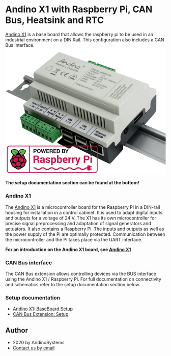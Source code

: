 Andino X1 with Raspberry Pi, CAN Bus, Heatsink and RTC
==========

[Andino X1][1] is a base board that allows the raspberry pi to be used in an industrial environment on a DIN Rail. This configuration also includes a CAN Bus interface.
![Andino X1 - Raspberry Pi on DIN Rail](./img/Andino-X1-Raspberry-Pi-in-der-industrie.png)  

**The setup documentation section can be found at the bottom!**

### Andino X1
The [Andino X1][1] is a microcontroller board for the Raspberry Pi in a DIN-rail housing for installation in a control cabinet. It is used to adapt digital inputs and outputs for a voltage of 24 V. The X1 has its own microcontroller for precise signal preprocessing and adaptation of signal generators and actuators. It also contains a Raspberry Pi. The inputs and outputs as well as the power supply of the Pi are optimally protected. Communication between the microcontroller and the Pi takes place via the UART interface.

**For an introduction on the Andino X1 board, see [Andino X1](../../)**

### CAN Bus interface

The CAN Bus extension allows controlling devices via the BUS interface using the Andino X1 / Raspberry Pi. For full documentation on connectivity and schematics refer to the setup documentation section below. 

### Setup documentation

- [Andino X1: BaseBoard Setup](../../BaseBoard)
- [CAN Bus Extension: Setup](../../../Andino-Common/Extensions/CAN)


Author
-----

* 2020 by AndinoSystems
* [Contact us by email](mailto:info@andino.systems)

[1]:https://andino.systems/andino-x1/

